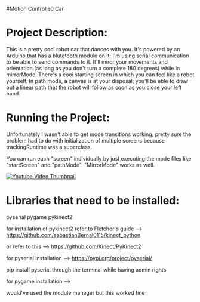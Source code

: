 #Motion Controlled Car

# Project Description:

This is a pretty cool robot car that dances with you. It's powered by an Arduino that has a blutetooth module on it; I'm using serial communication to be able to send commands to it. It'll miror your movements and orientation (as long as you don't turn a complete 180 degrees) while in mirrorMode. There's a cool starting screen in which you can feel like a robot yourself. In path mode, a canvas is at your disposal; you'll be able to draw out a linear path that the robot will follow as soon as you close your left hand.

# Running the Project:

Unfortunately I wasn't able to get mode transitions working; pretty sure the problem had to do with initialization of multiple screens because trackingRuntime was a superclass.

You can run each "screen" individually by just executing the mode files like "startScreen" and "pathMode". "MirrorMode" works as well.  

[![Youtube Video Thumbnail](https://img.youtube.com/vi/x6Naf4uirCo.jpg)](https://www.youtube.com/watch?v=x6Naf4uirCo)

# Libraries that need to be installed:
pyserial
pygame
pykinect2

for installation of pykinect2 refer to Fletcher's guide 
--> https://github.com/sebastianBernal0115/kinect_python

or refer to this
--> https://github.com/Kinect/PyKinect2

for pyserial installation 
--> https://pypi.org/project/pyserial/

pip install pyserial through the terminal while having admin rights

for pygame installation
-->

would've used the module manager but this worked fine
